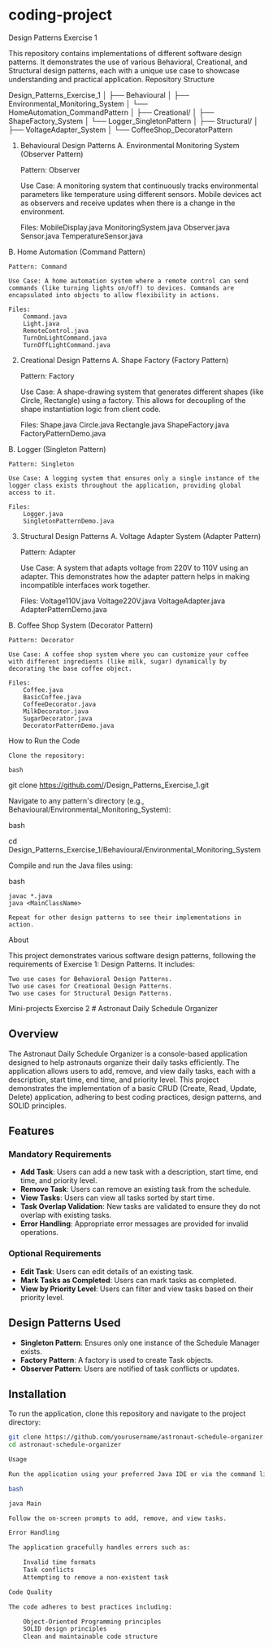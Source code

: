 # coding-project
Design Patterns Exercise 1

This repository contains implementations of different software design patterns. It demonstrates the use of various Behavioral, Creational, and Structural design patterns, each with a unique use case to showcase understanding and practical application.
Repository Structure

Design_Patterns_Exercise_1
│
├── Behavioural
│   ├── Environmental_Monitoring_System
│   └── HomeAutomation_CommandPattern
│
├── Creational/
│   ├── ShapeFactory_System
│   └── Logger_SingletonPattern
│
├── Structural/
│   ├── VoltageAdapter_System
│   └── CoffeeShop_DecoratorPattern

1. Behavioural Design Patterns
A. Environmental Monitoring System (Observer Pattern)

    Pattern: Observer

    Use Case: A monitoring system that continuously tracks environmental parameters like temperature using different sensors. Mobile devices act as observers and receive updates when there is a change in the environment.

    Files:
        MobileDisplay.java
        MonitoringSystem.java
        Observer.java
        Sensor.java
        TemperatureSensor.java

B. Home Automation (Command Pattern)

    Pattern: Command

    Use Case: A home automation system where a remote control can send commands (like turning lights on/off) to devices. Commands are encapsulated into objects to allow flexibility in actions.

    Files:
        Command.java
        Light.java
        RemoteControl.java
        TurnOnLightCommand.java
        TurnOffLightCommand.java

2. Creational Design Patterns
A. Shape Factory (Factory Pattern)

    Pattern: Factory

    Use Case: A shape-drawing system that generates different shapes (like Circle, Rectangle) using a factory. This allows for decoupling of the shape instantiation logic from client code.

    Files:
        Shape.java
        Circle.java
        Rectangle.java
        ShapeFactory.java
        FactoryPatternDemo.java

B. Logger (Singleton Pattern)

    Pattern: Singleton

    Use Case: A logging system that ensures only a single instance of the logger class exists throughout the application, providing global access to it.

    Files:
        Logger.java
        SingletonPatternDemo.java

3. Structural Design Patterns
A. Voltage Adapter System (Adapter Pattern)

    Pattern: Adapter

    Use Case: A system that adapts voltage from 220V to 110V using an adapter. This demonstrates how the adapter pattern helps in making incompatible interfaces work together.

    Files:
        Voltage110V.java
        Voltage220V.java
        VoltageAdapter.java
        AdapterPatternDemo.java

B. Coffee Shop System (Decorator Pattern)

    Pattern: Decorator

    Use Case: A coffee shop system where you can customize your coffee with different ingredients (like milk, sugar) dynamically by decorating the base coffee object.

    Files:
        Coffee.java
        BasicCoffee.java
        CoffeeDecorator.java
        MilkDecorator.java
        SugarDecorator.java
        DecoratorPatternDemo.java

How to Run the Code

    Clone the repository:

    bash

git clone https://github.com/<YourUsername>/Design_Patterns_Exercise_1.git

Navigate to any pattern's directory (e.g., Behavioural/Environmental_Monitoring_System):

bash

cd Design_Patterns_Exercise_1/Behavioural/Environmental_Monitoring_System

Compile and run the Java files using:

bash

    javac *.java
    java <MainClassName>

    Repeat for other design patterns to see their implementations in action.

About

This project demonstrates various software design patterns, following the requirements of Exercise 1: Design Patterns. It includes:

    Two use cases for Behavioral Design Patterns.
    Two use cases for Creational Design Patterns.
    Two use cases for Structural Design Patterns.



Mini-projects Exercise 2
    # Astronaut Daily Schedule Organizer

## Overview
The Astronaut Daily Schedule Organizer is a console-based application designed to help astronauts organize their daily tasks efficiently. The application allows users to add, remove, and view daily tasks, each with a description, start time, end time, and priority level. This project demonstrates the implementation of a basic CRUD (Create, Read, Update, Delete) application, adhering to best coding practices, design patterns, and SOLID principles.

## Features
### Mandatory Requirements
- **Add Task**: Users can add a new task with a description, start time, end time, and priority level.
- **Remove Task**: Users can remove an existing task from the schedule.
- **View Tasks**: Users can view all tasks sorted by start time.
- **Task Overlap Validation**: New tasks are validated to ensure they do not overlap with existing tasks.
- **Error Handling**: Appropriate error messages are provided for invalid operations.

### Optional Requirements
- **Edit Task**: Users can edit details of an existing task.
- **Mark Tasks as Completed**: Users can mark tasks as completed.
- **View by Priority Level**: Users can filter and view tasks based on their priority level.

## Design Patterns Used
- **Singleton Pattern**: Ensures only one instance of the Schedule Manager exists.
- **Factory Pattern**: A factory is used to create Task objects.
- **Observer Pattern**: Users are notified of task conflicts or updates.

## Installation
To run the application, clone this repository and navigate to the project directory:

```bash
git clone https://github.com/yourusername/astronaut-schedule-organizer.git
cd astronaut-schedule-organizer

Usage

Run the application using your preferred Java IDE or via the command line:

bash

java Main

Follow the on-screen prompts to add, remove, and view tasks.

Error Handling

The application gracefully handles errors such as:

    Invalid time formats
    Task conflicts
    Attempting to remove a non-existent task

Code Quality

The code adheres to best practices including:

    Object-Oriented Programming principles
    SOLID design principles
    Clean and maintainable code structure
